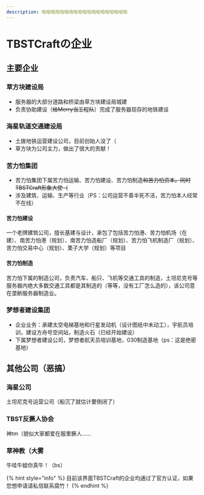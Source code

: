 ```yaml
---
description: 哈哈哈哈哈哈哈哈哈哈哈哈哈哈哈哈哈哈哈
---
```


# TBSTCraftの企业

## 主要企业

### 草方块建设局

* 服务器的大部分道路和桥梁由草方块建设局城建
* 负责协助建设（~~给Merry当工程队~~）完成了服务器现存的地铁建设

### 海星轨道交通建设局

* 土拨地铁运营建设公司，目前创始人没了（
* 草方块为公司主力，做出了很大的贡献！

### 苦力怕集团

* 苦力怕集团下属苦力怕运输、苦力怕建设、苦力怕制造~~和苦力怕资本。同时TBSTCraft形象大使（~~
* 涉及建筑、运输、生产等行业（PS：公司运营不善半死不活，苦力怕本人经常不在线）

#### 苦力怕建设

一个老牌建筑公司，擅长基建与设计，承包了包括苦力怕港、苦力怕机场（在建）、南苦力怕港（规划）、南苦力怕造船厂（规划）、苦力怕飞机制造厂（规划）、苦力怕交易中心（规划）、栗子大学（规划）等项目

#### 苦力怕制造

苦力怕下属的制造公司，负责汽车、船只、飞机等交通工具的制造，土坦尼克号等服务器内绝大多数交通工具都是其制造的（等等，没有工厂怎么造的），该公司意在垄断服务器制造业。



### 梦想者建设集团

* 企业业务：承建太空电梯基地和行星发动机（设计图纸中未动工），宇航员培训，建设方舟号空间站，制造火石（已经开始建设）
* 下属梦想者建设公司，梦想者航天员培训基地，030制造基地（ps：这是绝密基地）



## 其他公司（恶搞）

### 海星公司

土坦尼克号运营公司（船沉了就估计要倒闭了）

### TBST反撅人协会

神tm（貌似大家都爱在服里撅人……

### 草神教（大雾

牛哇牛蛙你真牛！（bs）



{% hint style="info" %}
目前该界面TBSTCraft的企业均通过了官方认证，如果您想申请请私信联系腐竹！
{% endhint %}

